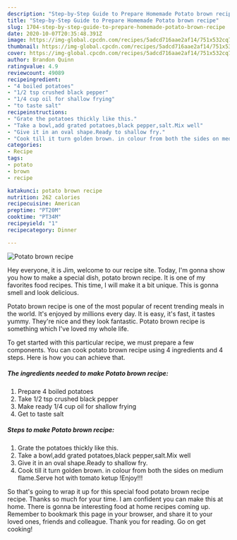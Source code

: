 ```yaml
---
description: "Step-by-Step Guide to Prepare Homemade Potato brown recipe"
title: "Step-by-Step Guide to Prepare Homemade Potato brown recipe"
slug: 1704-step-by-step-guide-to-prepare-homemade-potato-brown-recipe
date: 2020-10-07T20:35:48.391Z
image: https://img-global.cpcdn.com/recipes/5adcd716aae2af14/751x532cq70/potato-brown-recipe-recipe-main-photo.jpg
thumbnail: https://img-global.cpcdn.com/recipes/5adcd716aae2af14/751x532cq70/potato-brown-recipe-recipe-main-photo.jpg
cover: https://img-global.cpcdn.com/recipes/5adcd716aae2af14/751x532cq70/potato-brown-recipe-recipe-main-photo.jpg
author: Brandon Quinn
ratingvalue: 4.9
reviewcount: 49089
recipeingredient:
- "4 boiled potatoes"
- "1/2 tsp crushed black pepper"
- "1/4 cup oil for shallow frying"
- "to taste salt"
recipeinstructions:
- "Grate the potatoes thickly like this."
- "Take a bowl,add grated potatoes,black pepper,salt.Mix well"
- "Give it in an oval shape.Ready to shallow fry."
- "Cook till it turn golden brown. in colour from both the sides on medium flame.Serve hot with tomato ketup !Enjoy!!!"
categories:
- Recipe
tags:
- potato
- brown
- recipe

katakunci: potato brown recipe 
nutrition: 262 calories
recipecuisine: American
preptime: "PT20M"
cooktime: "PT34M"
recipeyield: "1"
recipecategory: Dinner

---
```



![Potato brown recipe](https://img-global.cpcdn.com/recipes/5adcd716aae2af14/751x532cq70/potato-brown-recipe-recipe-main-photo.jpg)

Hey everyone, it is Jim, welcome to our recipe site. Today, I'm gonna show you how to make a special dish, potato brown recipe. It is one of my favorites food recipes. This time, I will make it a bit unique. This is gonna smell and look delicious.

Potato brown recipe is one of the most popular of recent trending meals in the world. It's enjoyed by millions every day. It is easy, it's fast, it tastes yummy. They're nice and they look fantastic. Potato brown recipe is something which I've loved my whole life.




To get started with this particular recipe, we must prepare a few components. You can cook potato brown recipe using 4 ingredients and 4 steps. Here is how you can achieve that.

<!--inarticleads1-->

##### The ingredients needed to make Potato brown recipe:

1. Prepare 4 boiled potatoes
1. Take 1/2 tsp crushed black pepper
1. Make ready 1/4 cup oil for shallow frying
1. Get to taste salt




<!--inarticleads2-->

##### Steps to make Potato brown recipe:

1. Grate the potatoes thickly like this.
1. Take a bowl,add grated potatoes,black pepper,salt.Mix well
1. Give it in an oval shape.Ready to shallow fry.
1. Cook till it turn golden brown. in colour from both the sides on medium flame.Serve hot with tomato ketup !Enjoy!!!




So that's going to wrap it up for this special food potato brown recipe recipe. Thanks so much for your time. I am confident you can make this at home. There is gonna be interesting food at home recipes coming up. Remember to bookmark this page in your browser, and share it to your loved ones, friends and colleague. Thank you for reading. Go on get cooking!
